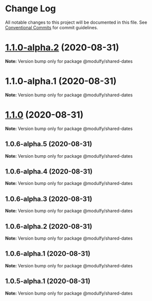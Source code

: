 # Change Log

All notable changes to this project will be documented in this file.
See [Conventional Commits](https://conventionalcommits.org) for commit guidelines.

# [1.1.0-alpha.2](https://github.com/jmrapp1/Modulfy/compare/@modulfy/shared-dates@1.1.0...@modulfy/shared-dates@1.1.0-alpha.2) (2020-08-31)

**Note:** Version bump only for package @modulfy/shared-dates





# 1.1.0-alpha.1 (2020-08-31)

**Note:** Version bump only for package @modulfy/shared-dates





# [1.1.0](https://github.com/jmrapp1/Modulfy/compare/@modulfy/shared-dates@1.0.6-alpha.5...@modulfy/shared-dates@1.1.0) (2020-08-31)

**Note:** Version bump only for package @modulfy/shared-dates





## 1.0.6-alpha.5 (2020-08-31)

**Note:** Version bump only for package @modulfy/shared-dates





## 1.0.6-alpha.4 (2020-08-31)

**Note:** Version bump only for package @modulfy/shared-dates





## 1.0.6-alpha.3 (2020-08-31)

**Note:** Version bump only for package @modulfy/shared-dates





## 1.0.6-alpha.2 (2020-08-31)

**Note:** Version bump only for package @modulfy/shared-dates





## 1.0.6-alpha.1 (2020-08-31)

**Note:** Version bump only for package @modulfy/shared-dates





## 1.0.5-alpha.1 (2020-08-31)

**Note:** Version bump only for package @modulfy/shared-dates
